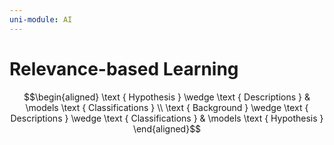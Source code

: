 ```yaml
---
uni-module: AI
---
```

# Relevance-based Learning

$$\begin{aligned}
\text { Hypothesis } \wedge \text { Descriptions } & \models \text { Classifications } \\
\text { Background } \wedge \text { Descriptions } \wedge \text { Classifications } & \models \text { Hypothesis }
\end{aligned}$$

